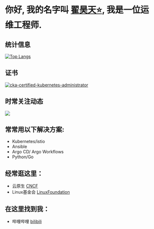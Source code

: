 # 你好,  我的名字叫 [翟昊天⭐](https://github.com/Zhaikuku?tab=stars), 我是一位运维工程师.
## 统计信息
[![Top Langs](https://github-readme-stats.vercel.app/api/top-langs/?username=Zhaikuku&layout=compact)](https://github.com/anuraghazra/github-readme-stats) 
## 证书
[![cka-certified-kubernetes-administrator](https://user-images.githubusercontent.com/4213435/183928214-d775ab88-2034-47b5-beba-2ec083462629.png)](https://www.credly.com/badges/c873f78e-5c00-490a-89c4-064fd39378cf/public_url)
## 时常关注动态
<a href="https://github.com/anuraghazra/github-readme-stats">
  <img align="center" src="https://github-readme-stats.vercel.app/api/pin/?username=akuity&repo=awesome-argo" />
</a>



## 常常用以下解决方案:
- Kubernetes/istio
- Ansible
- Argo CD/ Argo Workflows
- Python/Go

## 经常逛这里：
- 云原生 [CNCF](https://www.cncf.io) 
- Linux基金会 [LinuxFoundation](https://www.linuxfoundation.org)


## 在这里找到我：
- 哔哩哔哩 [bilibili](https://space.bilibili.com/387156712)

